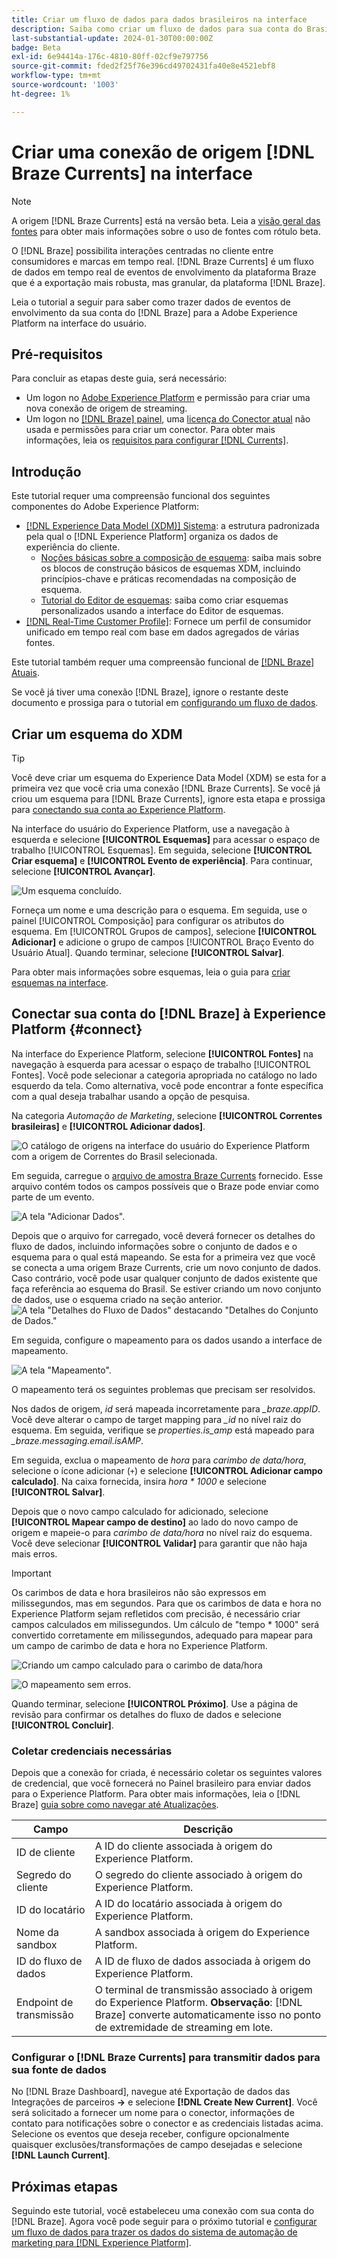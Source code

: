 ```yaml
---
title: Criar um fluxo de dados para dados brasileiros na interface
description: Saiba como criar um fluxo de dados para sua conta do Brasil usando a interface do usuário do Adobe Experience Platform.
last-substantial-update: 2024-01-30T00:00:00Z
badge: Beta
exl-id: 6e94414a-176c-4810-80ff-02cf9e797756
source-git-commit: fded2f25f76e396cd49702431fa40e8e4521ebf8
workflow-type: tm+mt
source-wordcount: '1003'
ht-degree: 1%

---
```


# Criar uma conexão de origem [!DNL Braze Currents] na interface

>[!NOTE]
>
>A origem [!DNL Braze Currents] está na versão beta. Leia a [visão geral das fontes](../../../../home.md#terms-and-conditions) para obter mais informações sobre o uso de fontes com rótulo beta.

O [!DNL Braze] possibilita interações centradas no cliente entre consumidores e marcas em tempo real. [!DNL Braze Currents] é um fluxo de dados em tempo real de eventos de envolvimento da plataforma Braze que é a exportação mais robusta, mas granular, da plataforma [!DNL Braze].

Leia o tutorial a seguir para saber como trazer dados de eventos de envolvimento da sua conta do [!DNL Braze] para a Adobe Experience Platform na interface do usuário.

## Pré-requisitos

Para concluir as etapas deste guia, será necessário:

* Um logon no [Adobe Experience Platform](https://platform.adobe.com) e permissão para criar uma nova conexão de origem de streaming.
* Um logon no [[!DNL Braze] painel](https://dashboard.braze.com/sign_in), uma [licença do Conector atual](https://www.braze.com/docs/user_guide/data_and_analytics/braze_currents) não usada e permissões para criar um conector. Para obter mais informações, leia os [requisitos para configurar [!DNL Currents]](https://www.braze.com/docs/user_guide/data_and_analytics/braze_currents/setting_up_currents/#requirements).

## Introdução

Este tutorial requer uma compreensão funcional dos seguintes componentes do Adobe Experience Platform:

* [[!DNL Experience Data Model (XDM)] Sistema](../../../../../xdm/home.md): a estrutura padronizada pela qual o [!DNL Experience Platform] organiza os dados de experiência do cliente.
   * [Noções básicas sobre a composição de esquema](../../../../../xdm/schema/composition.md): saiba mais sobre os blocos de construção básicos de esquemas XDM, incluindo princípios-chave e práticas recomendadas na composição de esquema.
   * [Tutorial do Editor de esquemas](../../../../../xdm/tutorials/create-schema-ui.md): saiba como criar esquemas personalizados usando a interface do Editor de esquemas.
* [[!DNL Real-Time Customer Profile]](../../../../../profile/home.md): Fornece um perfil de consumidor unificado em tempo real com base em dados agregados de várias fontes.

Este tutorial também requer uma compreensão funcional de [[!DNL Braze] Atuais](https://www.braze.com/docs/user_guide/data_and_analytics/braze_currents).

Se você já tiver uma conexão [!DNL Braze], ignore o restante deste documento e prossiga para o tutorial em [configurando um fluxo de dados](../../dataflow/marketing-automation.md).

## Criar um esquema do XDM

>[!TIP]
>
>Você deve criar um esquema do Experience Data Model (XDM) se esta for a primeira vez que você cria uma conexão [!DNL Braze Currents]. Se você já criou um esquema para [!DNL Braze Currents], ignore esta etapa e prossiga para [conectando sua conta ao Experience Platform](#connect).

Na interface do usuário do Experience Platform, use a navegação à esquerda e selecione **[!UICONTROL Esquemas]** para acessar o espaço de trabalho [!UICONTROL Esquemas]. Em seguida, selecione **[!UICONTROL Criar esquema]** e **[!UICONTROL Evento de experiência]**. Para continuar, selecione **[!UICONTROL Avançar]**.

![Um esquema concluído.](../../../../images/tutorials/create/braze/schema.png)

Forneça um nome e uma descrição para o esquema. Em seguida, use o painel [!UICONTROL Composição] para configurar os atributos do esquema. Em [!UICONTROL Grupos de campos], selecione **[!UICONTROL Adicionar]** e adicione o grupo de campos [!UICONTROL Braço Evento do Usuário Atual]. Quando terminar, selecione **[!UICONTROL Salvar]**.

Para obter mais informações sobre esquemas, leia o guia para [criar esquemas na interface](../../../../../xdm/tutorials/create-schema-ui.md).

## Conectar sua conta do [!DNL Braze] à Experience Platform {#connect}

Na interface do Experience Platform, selecione **[!UICONTROL Fontes]** na navegação à esquerda para acessar o espaço de trabalho [!UICONTROL Fontes]. Você pode selecionar a categoria apropriada no catálogo no lado esquerdo da tela. Como alternativa, você pode encontrar a fonte específica com a qual deseja trabalhar usando a opção de pesquisa.

Na categoria *Automação de Marketing*, selecione **[!UICONTROL Correntes brasileiras]** e **[!UICONTROL Adicionar dados]**.

![O catálogo de origens na interface do usuário do Experience Platform com a origem de Correntes do Brasil selecionada.](../../../../images/tutorials/create/braze/catalog.png)

Em seguida, carregue o [arquivo de amostra Braze Currents](https://github.com/Appboy/currents-examples/blob/master/sample-data/Adobe/adobe_examples.json) fornecido. Esse arquivo contém todos os campos possíveis que o Braze pode enviar como parte de um evento.

![A tela &quot;Adicionar Dados&quot;.](../../../../images/tutorials/create/braze/select-data.png)

Depois que o arquivo for carregado, você deverá fornecer os detalhes do fluxo de dados, incluindo informações sobre o conjunto de dados e o esquema para o qual está mapeando.  Se esta for a primeira vez que você se conecta a uma origem Braze Currents, crie um novo conjunto de dados.  Caso contrário, você pode usar qualquer conjunto de dados existente que faça referência ao esquema do Brasil.  Se estiver criando um novo conjunto de dados, use o esquema criado na seção anterior.
![A tela &quot;Detalhes do Fluxo de Dados&quot; destacando &quot;Detalhes do Conjunto de Dados.&quot;](../../../../images/tutorials/create/braze/dataflow-detail.png)

Em seguida, configure o mapeamento para os dados usando a interface de mapeamento.

![A tela &quot;Mapeamento&quot;.](../../../../images/tutorials/create/braze/mapping_errors.png)

O mapeamento terá os seguintes problemas que precisam ser resolvidos.

Nos dados de origem, *id* será mapeada incorretamente para *_braze.appID*. Você deve alterar o campo de target mapping para *_id* no nível raiz do esquema. Em seguida, verifique se *properties.is_amp* está mapeado para *_braze.messaging.email.isAMP*.

Em seguida, exclua o mapeamento de *hora* para *carimbo de data/hora*, selecione o ícone adicionar (`+`) e selecione **[!UICONTROL Adicionar campo calculado]**. Na caixa fornecida, insira *hora \* 1000* e selecione **[!UICONTROL Salvar]**.

Depois que o novo campo calculado for adicionado, selecione **[!UICONTROL Mapear campo de destino]** ao lado do novo campo de origem e mapeie-o para *carimbo de data/hora* no nível raiz do esquema. Você deve selecionar **[!UICONTROL Validar]** para garantir que não haja mais erros.

>[!IMPORTANT]
>
>Os carimbos de data e hora brasileiros não são expressos em milissegundos, mas em segundos. Para que os carimbos de data e hora no Experience Platform sejam refletidos com precisão, é necessário criar campos calculados em milissegundos. Um cálculo de &quot;tempo * 1000&quot; será convertido corretamente em milissegundos, adequado para mapear para um campo de carimbo de data e hora no Experience Platform.
>
>![Criando um campo calculado para o carimbo de data/hora &#x200B;](../../../../images/tutorials/create/braze/create-calculated-field.png)

![O mapeamento sem erros.](../../../../images/tutorials/create/braze/completed_mapping.png)

Quando terminar, selecione **[!UICONTROL Próximo]**. Use a página de revisão para confirmar os detalhes do fluxo de dados e selecione **[!UICONTROL Concluir]**.

### Coletar credenciais necessárias

Depois que a conexão for criada, é necessário coletar os seguintes valores de credencial, que você fornecerá no Painel brasileiro para enviar dados para o Experience Platform. Para obter mais informações, leia o [!DNL Braze] [guia sobre como navegar até Atualizações](https://www.braze.com/docs/user_guide/data_and_analytics/braze_currents/setting_up_currents/#step-2-navigate-to-currents).

| Campo | Descrição |
| --- | --- |
| ID de cliente | A ID do cliente associada à origem do Experience Platform. |
| Segredo do cliente | O segredo do cliente associado à origem do Experience Platform. |
| ID do locatário | A ID do locatário associada à origem do Experience Platform. |
| Nome da sandbox | A sandbox associada à origem do Experience Platform. |
| ID do fluxo de dados | A ID de fluxo de dados associada à origem do Experience Platform. |
| Endpoint de transmissão | O terminal de transmissão associado à origem do Experience Platform. **Observação**: [!DNL Braze] converte automaticamente isso no ponto de extremidade de streaming em lote. |

### Configurar o [!DNL Braze Currents] para transmitir dados para sua fonte de dados

No [!DNL Braze Dashboard], navegue até Exportação de dados das Integrações de parceiros **->** e selecione **[!DNL Create New Current]**. Você será solicitado a fornecer um nome para o conector, informações de contato para notificações sobre o conector e as credenciais listadas acima. Selecione os eventos que deseja receber, configure opcionalmente quaisquer exclusões/transformações de campo desejadas e selecione **[!DNL Launch Current]**.

## Próximas etapas

Seguindo este tutorial, você estabeleceu uma conexão com sua conta do [!DNL Braze]. Agora você pode seguir para o próximo tutorial e [configurar um fluxo de dados para trazer os dados do sistema de automação de marketing para  [!DNL Experience Platform]](../../dataflow/marketing-automation.md).
